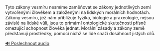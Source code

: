 
Tyto zákony vesmíru nesmíme zaměňovat se zákony jednotlivých zemí vytvořenými člověkem a založenými na lidských morálních hodnotách. Zákony vesmíru, jež nám přibližuje fyzika, biologie a praxeologie, nejsou závislé na lidské vůli, jsou to primární ontologické skutečnosti přísně omezující schopnost člověka jednat. Morální zásady a zákony země představují prostředky, pomocí nichž se lidé snaží dosáhnout jistých cílů.

[🔊 Poslechnout audio](/data/7-paragraphs/audio/chapter_151/para_003-Tyto-zkony-vesmru-nesmme-zamovat-se-zkony-je.mp3)
